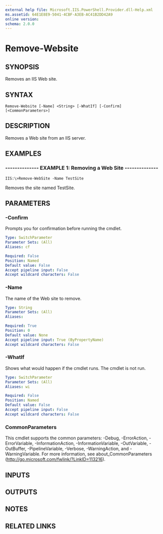 ```yaml
---
external help file: Microsoft.IIS.PowerShell.Provider.dll-Help.xml
ms.assetid: 64E1E8E9-5041-4CBF-A3EB-AC41B2DD42A9
online version: 
schema: 2.0.0
---
```


# Remove-Website

## SYNOPSIS
Removes an IIS Web site.

## SYNTAX

```
Remove-Website [-Name] <String> [-WhatIf] [-Confirm] [<CommonParameters>]
```

## DESCRIPTION
Removes a Web site from an IIS server.

## EXAMPLES

### -------------- EXAMPLE 1: Removing a Web Site --------------
```
IIS:\>Remove-WebSite -Name TestSite
```

Removes the site named TestSite.

## PARAMETERS

### -Confirm
Prompts you for confirmation before running the cmdlet.

```yaml
Type: SwitchParameter
Parameter Sets: (All)
Aliases: cf

Required: False
Position: Named
Default value: False
Accept pipeline input: False
Accept wildcard characters: False
```

### -Name
The name of the Web site to remove.

```yaml
Type: String
Parameter Sets: (All)
Aliases: 

Required: True
Position: 0
Default value: None
Accept pipeline input: True (ByPropertyName)
Accept wildcard characters: False
```

### -WhatIf
Shows what would happen if the cmdlet runs.
The cmdlet is not run.

```yaml
Type: SwitchParameter
Parameter Sets: (All)
Aliases: wi

Required: False
Position: Named
Default value: False
Accept pipeline input: False
Accept wildcard characters: False
```

### CommonParameters
This cmdlet supports the common parameters: -Debug, -ErrorAction, -ErrorVariable, -InformationAction, -InformationVariable, -OutVariable, -OutBuffer, -PipelineVariable, -Verbose, -WarningAction, and -WarningVariable. For more information, see about_CommonParameters (http://go.microsoft.com/fwlink/?LinkID=113216).

## INPUTS

## OUTPUTS

## NOTES

## RELATED LINKS

